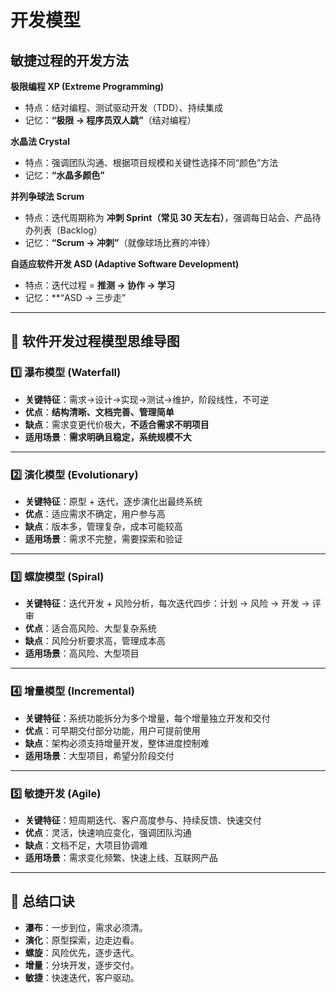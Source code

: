 # 开发模型

## 敏捷过程的开发方法

**极限编程 XP (Extreme Programming)**

- 特点：结对编程、测试驱动开发（TDD）、持续集成
- 记忆：**“极限 → 程序员双人跳”**（结对编程）

**水晶法 Crystal**

- 特点：强调团队沟通、根据项目规模和关键性选择不同“颜色”方法
- 记忆：**“水晶多颜色”**

**并列争球法 Scrum**

- 特点：迭代周期称为 **冲刺 Sprint（常见 30 天左右）**，强调每日站会、产品待办列表（Backlog）
- 记忆：**“Scrum → 冲刺”**（就像球场比赛的冲锋）

**自适应软件开发 ASD (Adaptive Software Development)**

- 特点：迭代过程 = **推测 → 协作 → 学习**
- 记忆：**“ASD → 三步走”

---

## 🧠 软件开发过程模型思维导图

### 1️⃣ 瀑布模型 (Waterfall)

- **关键特征**：需求→设计→实现→测试→维护，阶段线性，不可逆
- **优点**：**结构清晰、文档完善、管理简单**
- **缺点**：需求变更代价极大，**不适合需求不明项目**
- **适用场景**：**需求明确且稳定，系统规模不大**

------

### 2️⃣ 演化模型 (Evolutionary)

- **关键特征**：原型 + 迭代，逐步演化出最终系统
- **优点**：适应需求不确定，用户参与高
- **缺点**：版本多，管理复杂，成本可能较高
- **适用场景**：需求不完整，需要探索和验证

------

### 3️⃣ 螺旋模型 (Spiral)

- **关键特征**：迭代开发 + 风险分析，每次迭代四步：计划 → 风险 → 开发 → 评审
- **优点**：适合高风险、大型复杂系统
- **缺点**：风险分析要求高，管理成本高
- **适用场景**：高风险、大型项目

------

### 4️⃣ 增量模型 (Incremental)

- **关键特征**：系统功能拆分为多个增量，每个增量独立开发和交付
- **优点**：可早期交付部分功能，用户可提前使用
- **缺点**：架构必须支持增量开发，整体进度控制难
- **适用场景**：大型项目，希望分阶段交付

------

### 5️⃣ 敏捷开发 (Agile)

- **关键特征**：短周期迭代、客户高度参与、持续反馈、快速交付
- **优点**：灵活，快速响应变化，强调团队沟通
- **缺点**：文档不足，大项目协调难
- **适用场景**：需求变化频繁、快速上线、互联网产品

------

## 📌 总结口诀

- **瀑布**：一步到位，需求必须清。
- **演化**：原型探索，边走边看。
- **螺旋**：风险优先，逐步迭代。
- **增量**：分块开发，逐步交付。
- **敏捷**：快速迭代，客户驱动。

